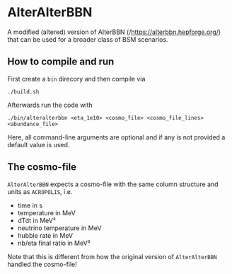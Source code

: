 # AlterAlterBBN
A modified (altered) version of AlterBBN (/https://alterbbn.hepforge.org/) that can be used for a broader class of BSM scenarios.

## How to compile and run
First create a ``bin`` direcory and then compile via
```
./build.sh
```
Afterwards run the code with
```
./bin/alteralterbbn <eta_1e10> <cosmo_file> <cosmo_file_lines> <abundance_file>
```
Here, all command-line arguments are optional and if any is not provided a default value is used.

## The cosmo-file
``AlterAlterBBN`` expects a cosmo-file with the same column structure and units as ``ACROPOLIS``, i.e.
* time in s
* temperature in MeV
* dTdt in MeV²
* neutrino temperature in MeV
* hubble rate in MeV
* nb/eta final ratio in MeV³

Note that this is different from how the original version of ``AlterAlterBBN`` handled the cosmo-file!
